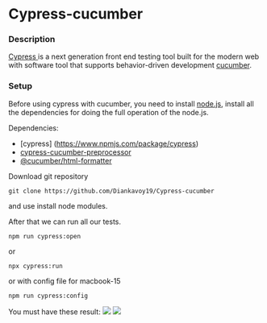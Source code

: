 # Cypress-cucumber
### Description
[Cypress ](https://www.cypress.io/) is a next generation front end testing tool built for the modern web with software tool that supports behavior-driven development [cucumber](https://cucumber.io/).

### Setup
Before using cypress with cucumber, you need to install [node.js](https://nodejs.org/en/), install all the dependencies for doing the full operation of the node.js.

Dependencies:
- [cypress] (https://www.npmjs.com/package/cypress)
- [cypress-cucumber-preprocessor](https://github.com/badeball/cypress-cucumber-preprocessor)
- [@cucumber/html-formatter](https://github.com/cucumber/html-formatter)

Download git repository 
``` console
git clone https://github.com/Diankavoy19/Cypress-cucumber
```
and use install node modules.

After that we can run all our tests.
```console
npm run cypress:open 
```
or 
```console
npx cypress:run
```
or with config file for macbook-15
```console
npm run cypress:config
```
You must have these result:
![](https://diankavoy19.github.io/TestRail-Homework/picture/Report.png)
![](https://diankavoy19.github.io/TestRail-Homework/picture/Report1.png)